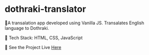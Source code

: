 # dothraki-translator
📌A transalation app developed using Vanilla JS. Transalates English language to Dothraki.

📌 Tech Stack: HTML, CSS, JavaScript

📌 See the Project Live <a href="https://dothraki-translator-neh-codes.netlify.app/" target="_blank">Here</a>
